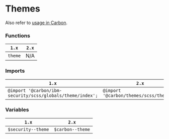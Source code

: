 # Themes

Also refer to [usage in Carbon](https://github.com/carbon-design-system/carbon/tree/main/packages/themes#usage).

### Functions

| `1.x`   | `2.x` |
| ------- | ----- |
| `theme` | N/A   |

### Imports

| `1.x`                                                      | `2.x`                                   |
| ---------------------------------------------------------- | --------------------------------------- |
| `@import '@carbon/ibm-security/scss/globals/theme/index';` | `@import '@carbon/themes/scss/themes';` |

### Variables

| `1.x`              | `2.x`            |
| ------------------ | ---------------- |
| `$security--theme` | `$carbon--theme` |
